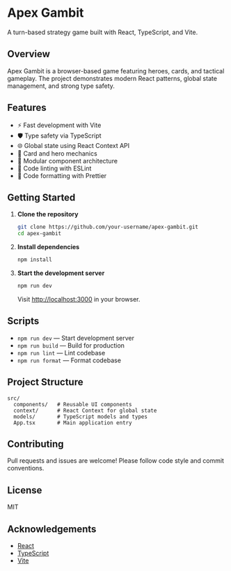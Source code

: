 # Apex Gambit

A turn-based strategy game built with React, TypeScript, and Vite.

## Overview

Apex Gambit is a browser-based game featuring heroes, cards, and tactical gameplay. The project demonstrates modern React patterns, global state management, and strong type safety.

## Features

- ⚡ Fast development with Vite
- 🛡️ Type safety via TypeScript
- 🌐 Global state using React Context API
- 🎴 Card and hero mechanics
- 🧩 Modular component architecture
- 🧹 Code linting with ESLint
- 🎨 Code formatting with Prettier

## Getting Started

1. **Clone the repository**
   ```sh
   git clone https://github.com/your-username/apex-gambit.git
   cd apex-gambit
   ```
2. **Install dependencies**
   ```sh
   npm install
   ```
3. **Start the development server**
   ```sh
   npm run dev
   ```
   Visit [http://localhost:3000](http://localhost:3000) in your browser.

## Scripts

- `npm run dev` — Start development server
- `npm run build` — Build for production
- `npm run lint` — Lint codebase
- `npm run format` — Format codebase

## Project Structure

```
src/
  components/   # Reusable UI components
  context/      # React Context for global state
  models/       # TypeScript models and types
  App.tsx       # Main application entry
```

## Contributing

Pull requests and issues are welcome! Please follow code style and commit conventions.

## License

MIT

## Acknowledgements

- [React](https://react.dev/)
- [TypeScript](https://www.typescriptlang.org/)
- [Vite](https://vitejs.dev/)
